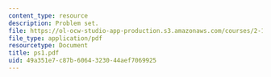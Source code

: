 ```yaml
---
content_type: resource
description: Problem set.
file: https://ol-ocw-studio-app-production.s3.amazonaws.com/courses/2-158j-computational-geometry-spring-2003/49a351e7c87b6064323044aef7069925_ps1.pdf
file_type: application/pdf
resourcetype: Document
title: ps1.pdf
uid: 49a351e7-c87b-6064-3230-44aef7069925
---
```

